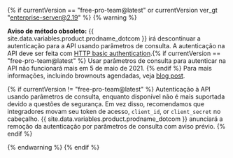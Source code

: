 {% if currentVersion == "free-pro-team@latest" or currentVersion ver_gt "enterprise-server@2.19" %}
{% warning %}

**Aviso de método obsoleto:** {{ site.data.variables.product.prodname_dotcom }} irá descontinuar a autenticação para a API usando parâmetros de consulta. A autenticação na API deve ser feita com [HTTP basic authentication](/v3/auth/#via-oauth-and-personal-access-tokens).{% if currentVersion == "free-pro-team@latest" %} Usar parâmetros de consulta para autenticar na API não funcionará mais em 5 de maio de 2021. {% endif %}  Para mais informações, incluindo brownouts agendadas, veja [blog post](https://developer.github.com/changes/2020-02-10-deprecating-auth-through-query-param/).

{% if currentVersion != "free-pro-team@latest" %} Autenticação à API usando parâmetros de consulta, enquanto disponível não é mais suportada devido a questões de segurança. Em vez disso, recomendamos que integradores movam seu token de acesso, `client_id`, or `client_secret` no cabeçalho. {{ site.data.variables.product.prodname_dotcom }} anunciará a remoção da autenticação por parâmetros de consulta com aviso prévio. {% endif %}

{% endwarning %}
{% endif %}
